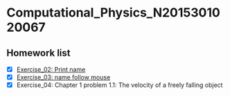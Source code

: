 # Computational_Physics_N2015301020067
## Homework list
- [x] [Exercise_02: Print name](https://github.com/HollandChen/Computational_Physics_N2015301020067/blob/master/print%20name)
- [x] [Exercise_03: name follow mouse](https://github.com/HollandChen/Computational_Physics_N2015301020067/tree/master/Exercise-03)
- [x] Exercise_04: Chapter 1 problem 1.1: The velocity of a freely falling object
